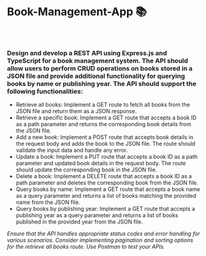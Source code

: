 # Book-Management-App 📚
## 
‏
### Design and develop a REST API using Express.js and TypeScript for a book management system. The API should allow users to perform CRUD operations on books stored in a JSON file and provide additional functionality for querying books by name or publishing year. The API should support the following functionalities:

- Retrieve all books: Implement a GET route to fetch all books from the JSON file and return them as a JSON response.
- Retrieve a specific book: Implement a GET route that accepts a book ID as a path parameter and returns the corresponding book details from the JSON file.
- Add a new book: Implement a POST route that accepts book details in the request body and adds the book to the JSON file. The route should validate the input data and handle any error.
- Update a book: Implement a PUT route that accepts a book ID as a path parameter and updated book details in the request body. The route should update the corresponding book in the JSON file.
- Delete a book: Implement a DELETE route that accepts a book ID as a path parameter and deletes the corresponding book from the JSON file.
- Query books by name: Implement a GET route that accepts a book name as a query parameter and returns a list of books matching the provided name from the JSON file.
- Query books by publishing year: Implement a GET route that accepts a publishing year as a query parameter and returns a list of books published in the provided year from the JSON file.

*Ensure that the API handles appropriate status codes and error handling for various scenarios. Consider implementing pagination and sorting options for the retrieve all books route.
Use Postman to test your APIs.*
